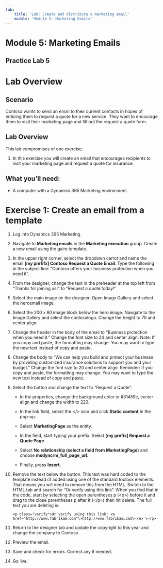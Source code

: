 ```yaml
---
lab:
    title: 'Lab: Create and distribute a marketing email'
    module: 'Module 5: Marketing Emails'
---
```



Module 5: Marketing Emails
=======

## Practice Lab 5

Lab Overview
============

Scenario
--------

Contoso wants to send an email to their current contacts in hopes of enticing
them to request a quote for a new service. They want to encourage them to visit
their marketing page and fill out the request a quote form.

Lab Overview
------------

This lab compromises of one exercise:

1.  In this exercise you will create an email that encourages recipients to
    visit your marketing page and request a quote for insurance.

 What you’ll need:
------------------

-   A computer with a Dynamics 365 Marketing environment

Exercise 1: Create an email from a template
===========================================

1.  Log into Dynamics 365 Marketing.

2.  Navigate to **Marketing emails** in the **Marketing execution** group. Create a new email using the gairo
    template.

3.  In the upper right corner, select the dropdown carrot and name the email **[my prefifx] Contoso Request a Quote Email**. Type the following in the
    subject line: “Contoso offers your business protection when you need it”.

4.  From the designer, change the text in the preheader at the top left from
    “Thanks for joining us!” to “Request a quote today!”

5.  Select the main image on the designer. Open Image Gallery and select the
    heroemail image.

6.  Select the 200 x 80 image block below the hero image. Navigate to the Image
    Gallery and select the contosologo. Change the height to 70 and center
    align.

7.  Change the header in the body of the email to “Business protection when you
    need it.” Change the font size to 24 and center align. Note: If you copy and
    paste, the formatting may change. You may want to type the new text instead
    of copy and paste.

8.  Change the body to “We can help you build and protect your business by
    providing customized insurance solutions to support you and your budget.”
    Change the font size to 20 and center align. Reminder: If you copy and
    paste, the formatting may change. You may want to type the new text instead
    of copy and paste.

9.  Select the button and change the text to “Request a Quote”. 

    - In the properties, change the background color to #31459c, center align and change the width to 220. 
    
    - In the link field, select the </> icon and click **Static content** in the pop-up. 
    
    - Select **MarketingPage** as the entity. 
    
    - In the field, start typing your prefix. Select **[my prefix] Request a Quote Page.** 
    
    - Select **No relationship (select a field from MarketingPage)** and choose **msdyncrm_full_page_url.** 
    
    - Finally, press **Insert.**

10. Remove the text below the button. This text was hard coded to the template
    instead of added using one of the standard toolbox elements. That means you
    will need to remove this from the HTML. Switch to the HTML tab and search
    for “Or verify using this link”. When you find that in the code, start by
    selecting the open parentheses p (\<p\>) before it and drag to the close
    parentheses p after it (\</p\>) then hit delete. The full text you are
    deleting is:
    
        <p class="verify">Or verify using this link: <a href="http://www.fabrikam.com"\>http://www.fabrikam.com\</a> \</p>

11. Return to the designer tab and update the copyright to this year and change
    the company to Contoso.

12. Preview the email.

13. Save and check for errors. Correct any if needed.

16. Go live.
